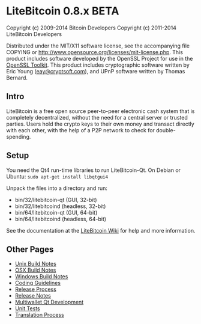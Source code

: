 LiteBitcoin 0.8.x BETA
====================

Copyright (c) 2009-2014 Bitcoin Developers
Copyright (c) 2011-2014 LiteBitcoin Developers

Distributed under the MIT/X11 software license, see the accompanying
file COPYING or http://www.opensource.org/licenses/mit-license.php.
This product includes software developed by the OpenSSL Project for use in the [OpenSSL Toolkit](http://www.openssl.org/). This product includes
cryptographic software written by Eric Young ([eay@cryptsoft.com](mailto:eay@cryptsoft.com)), and UPnP software written by Thomas Bernard.


Intro
---------------------
LiteBitcoin is a free open source peer-to-peer electronic cash system that is
completely decentralized, without the need for a central server or trusted
parties.  Users hold the crypto keys to their own money and transact directly
with each other, with the help of a P2P network to check for double-spending.


Setup
---------------------
You need the Qt4 run-time libraries to run LiteBitcoin-Qt. On Debian or Ubuntu:
	`sudo apt-get install libqtgui4`

Unpack the files into a directory and run:

- bin/32/litebitcoin-qt (GUI, 32-bit)
- bin/32/litebitcoind (headless, 32-bit)
- bin/64/litebitcoin-qt (GUI, 64-bit)
- bin/64/litebitcoind (headless, 64-bit)

See the documentation at the [LiteBitcoin Wiki](http://litebitcoin.info)
for help and more information.


Other Pages
---------------------
- [Unix Build Notes](build-unix.md)
- [OSX Build Notes](build-osx.md)
- [Windows Build Notes](build-msw.md)
- [Coding Guidelines](coding.md)
- [Release Process](release-process.md)
- [Release Notes](release-notes.md)
- [Multiwallet Qt Development](multiwallet-qt.md)
- [Unit Tests](unit-tests.md)
- [Translation Process](translation_process.md)
